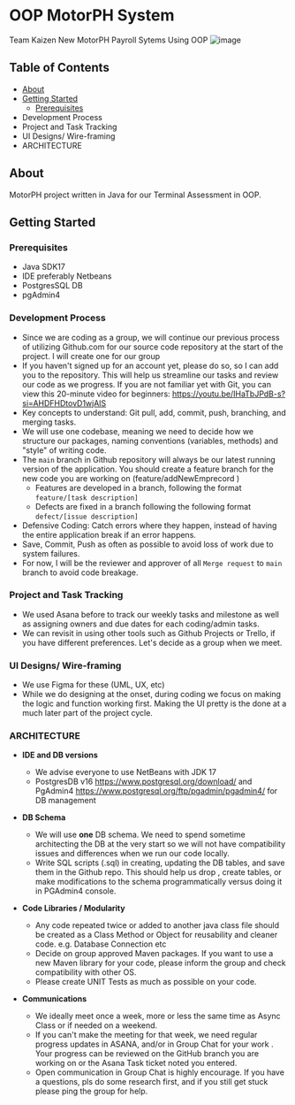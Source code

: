 # OOP MotorPH System

Team Kaizen New MotorPH Payroll Sytems Using OOP
![image](https://github.com/user-attachments/assets/887caf1c-6f7f-41f3-8b98-dc72655e15b0)


## Table of Contents

- [About](#about)
- [Getting Started](#getting-started)
  - [Prerequisites](#prerequisites)
- Development Process
- Project and Task Tracking
- UI Designs/ Wire-framing
- ARCHITECTURE

## About

MotorPH project written in Java for our Terminal Assessment in OOP.

## Getting Started

### Prerequisites

- Java SDK17
- IDE preferably Netbeans
- PostgresSQL DB
- pgAdmin4

### Development Process

- Since we are coding as a group, we will continue our previous process of utilizing Github.com for our source code repository at the start of the project. I will create one for our group
- If you haven't signed up for an account yet, please do so, so I can add you to the repository. This will help us streamline our tasks and review our code as we progress. If you are not familiar yet with Git, you can view this 20-minute video for beginners: <https://youtu.be/IHaTbJPdB-s?si=AHDFHDtovD1wjAlS>
- Key concepts to understand:  Git pull, add, commit, push, branching, and merging tasks.
- We will use one codebase, meaning we need to decide how we structure our packages, naming conventions (variables, methods) and "style" of writing code.
- The `main` branch in Github repository will always be our latest running version of the application. You should create a feature branch for the new code you are working on (feature/addNewEmprecord )
  - Features are developed in a branch, following the format `feature/[task description]`
  - Defects are fixed in a branch following the following format `defect/[issue description]`
- Defensive Coding: Catch errors where they happen, instead of having the entire application break if an error happens.
- Save, Commit, Push as often as possible to avoid loss of work due to system failures.
- For now, I will be the reviewer and approver of all `Merge request` to `main` branch to avoid code breakage.

### Project and Task Tracking

- We used Asana  before to track our weekly tasks and milestone as well as assigning owners and due dates for each coding/admin tasks.
- We can revisit in using other tools such as Github Projects or Trello, if you have different preferences. Let's decide as a group when we meet.

### UI Designs/ Wire-framing

- We use Figma for these (UML, UX, etc)
- While we do designing at the onset, during coding we focus on making the logic and function working first. Making the UI pretty is the done at a much later part of the project cycle.

### ARCHITECTURE

- **IDE and DB versions**
  - We advise everyone to use NetBeans with JDK 17
  - PostgresDB v16 <https://www.postgresql.org/download/> and PgAdmin4 <https://www.postgresql.org/ftp/pgadmin/pgadmin4/> for DB management
- **DB Schema**
  - We will use **one** DB schema. We need to spend sometime architecting the DB at the very start so we will not have compatibility issues and differences when we run our code locally.
  - Write SQL scripts (.sql) in creating, updating the DB tables, and save them in the Github repo. This should help us drop , create tables, or make modifications to the schema programmatically versus doing it in PGAdmin4 console.
- **Code Libraries / Modularity**
  - Any code repeated twice or added to another java class file should be created as a Class Method or Object for reusability and cleaner code. e.g. Database Connection etc
  - Decide on group approved Maven packages. If you want to use a new Maven library for your code, please inform the group and check compatibility with other OS.
  - Please create UNIT Tests as much as possible on your code.

- **Communications**
  - We ideally meet once a week, more or less the same time as Async Class or if needed on a weekend.
  - If you can't make the meeting for that week, we need regular progress updates in ASANA, and/or in Group Chat  for your work . Your progress can be reviewed on the GitHub branch you are working on or the Asana Task ticket noted you entered.
  - Open communication in Group Chat is highly encourage. If you have a questions, pls do some research first, and if you still get stuck please ping the group for help.
